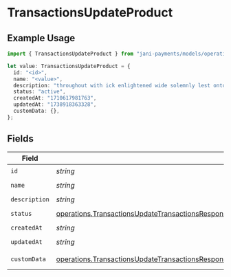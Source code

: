 # TransactionsUpdateProduct

## Example Usage

```typescript
import { TransactionsUpdateProduct } from "jani-payments/models/operations";

let value: TransactionsUpdateProduct = {
  id: "<id>",
  name: "<value>",
  description: "throughout with ick enlightened wide solemnly lest onto",
  status: "active",
  createdAt: "1710617981763",
  updatedAt: "1738918363328",
  customData: {},
};
```

## Fields

| Field                                                                                                                                                                                                                  | Type                                                                                                                                                                                                                   | Required                                                                                                                                                                                                               | Description                                                                                                                                                                                                            |
| ---------------------------------------------------------------------------------------------------------------------------------------------------------------------------------------------------------------------- | ---------------------------------------------------------------------------------------------------------------------------------------------------------------------------------------------------------------------- | ---------------------------------------------------------------------------------------------------------------------------------------------------------------------------------------------------------------------- | ---------------------------------------------------------------------------------------------------------------------------------------------------------------------------------------------------------------------- |
| `id`                                                                                                                                                                                                                   | *string*                                                                                                                                                                                                               | :heavy_check_mark:                                                                                                                                                                                                     | N/A                                                                                                                                                                                                                    |
| `name`                                                                                                                                                                                                                 | *string*                                                                                                                                                                                                               | :heavy_check_mark:                                                                                                                                                                                                     | N/A                                                                                                                                                                                                                    |
| `description`                                                                                                                                                                                                          | *string*                                                                                                                                                                                                               | :heavy_check_mark:                                                                                                                                                                                                     | N/A                                                                                                                                                                                                                    |
| `status`                                                                                                                                                                                                               | [operations.TransactionsUpdateTransactionsResponse200ApplicationJSONResponseBodyItemsProductStatus](../../models/operations/transactionsupdatetransactionsresponse200applicationjsonresponsebodyitemsproductstatus.md) | :heavy_check_mark:                                                                                                                                                                                                     | N/A                                                                                                                                                                                                                    |
| `createdAt`                                                                                                                                                                                                            | *string*                                                                                                                                                                                                               | :heavy_check_mark:                                                                                                                                                                                                     | N/A                                                                                                                                                                                                                    |
| `updatedAt`                                                                                                                                                                                                            | *string*                                                                                                                                                                                                               | :heavy_check_mark:                                                                                                                                                                                                     | N/A                                                                                                                                                                                                                    |
| `customData`                                                                                                                                                                                                           | [operations.TransactionsUpdateTransactionsResponse200ApplicationJSONCustomData](../../models/operations/transactionsupdatetransactionsresponse200applicationjsoncustomdata.md)                                         | :heavy_check_mark:                                                                                                                                                                                                     | Any valid JSON value                                                                                                                                                                                                   |